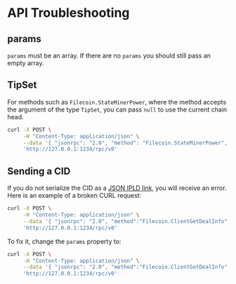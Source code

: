# API Troubleshooting

## params

`params` must be an array. If there are no `params` you should still pass an
empty array.

## TipSet

For methods such as `Filecoin.StateMinerPower`, where the method accepts the
argument of the type `TipSet`, you can pass `null` to use the current chain
head.

```sh
curl -X POST \
     -H "Content-Type: application/json" \
     --data '{ "jsonrpc": "2.0", "method": "Filecoin.StateMinerPower", "params": ["t0101", null], "id": 3 }' \
     'http://127.0.0.1:1234/rpc/v0'
```

## Sending a CID

If you do not serialize the CID as a
[JSON IPLD link](https://did-ipid.github.io/ipid-did-method/#txref), you will
receive an error. Here is an example of a broken CURL request:

```sh
curl -X POST \
     -H "Content-Type: application/json" \
     --data '{ "jsonrpc": "2.0", "method":"Filecoin.ClientGetDealInfo", "params": ["bafyreiaxl446wlnu6t6dpq4ivrjf4gda4gvsoi4rr6mpxau7z25xvk5pl4"], "id": 0 }' \
     'http://127.0.0.1:1234/rpc/v0'
```

To fix it, change the `params` property to:

```sh
curl -X POST \
     -H "Content-Type: application/json" \
     --data '{ "jsonrpc": "2.0", "method":"Filecoin.ClientGetDealInfo", "params": [{"/": "bafyreiaxl446wlnu6t6dpq4ivrjf4gda4gvsoi4rr6mpxau7z25xvk5pl4"}], "id": 0 }' \
     'http://127.0.0.1:1234/rpc/v0'
```
